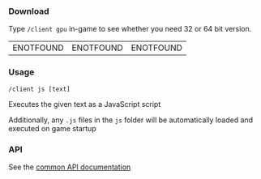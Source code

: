 ### Download
Type `/client gpu` in-game to see whether you need 32 or 64 bit version.

||||
|--|--|--|
ENOTFOUND|ENOTFOUND|ENOTFOUND

### Usage

`/client js [text]`

Executes the given text as a JavaScript script

Additionally, any `.js` files in the `js` folder will be automatically loaded and executed on game startup

### API

See the [common API documentation](../readme.md)
